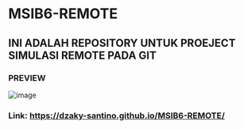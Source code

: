 # MSIB6-REMOTE
## INI ADALAH REPOSITORY UNTUK PROEJECT SIMULASI REMOTE PADA GIT
### PREVIEW
![image](https://github.com/dzaky-santino/MSIB6-REMOTE/assets/88192405/b7ad52ae-bfef-4b28-9dd0-8a44aa120a86)

### Link: https://dzaky-santino.github.io/MSIB6-REMOTE/
